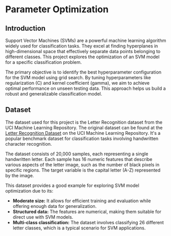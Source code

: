 # Parameter Optimization
## Introduction
Support Vector Machines (SVMs) are a powerful machine learning algorithm widely used for classification tasks. They excel at finding hyperplanes in high-dimensional space that effectively separate data points belonging to different classes. This project explores the optimization of an SVM model for a specific classification problem.

The primary objective is to identify the best hyperparameter configuration for the SVM model using grid search. By tuning hyperparameters like regularization (C) and kernel coefficient (gamma), we aim to achieve optimal performance on unseen testing data. This approach helps us build a robust and generalizable classification model.
## Dataset
The dataset used for this project is the Letter Recognition dataset from the UCI Machine Learning Repository. The original dataset can be found at the [Letter Recognition Dataset](http://archive.ics.uci.edu/ml/datasets/Letter+Recognition) on the UCI Machine Learning Repository. It's a popular benchmark dataset for classification tasks involving handwritten character recognition.

The dataset consists of 20,000 samples, each representing a single handwritten letter. Each sample has 16 numeric features that describe various aspects of the letter image, such as the number of black pixels in specific regions. The target variable is the capital letter (A-Z) represented by the image.

This dataset provides a good example for exploring SVM model optimization due to its:

- **Moderate size:** It allows for efficient training and evaluation while offering enough data for generalization.
- **Structured data:** The features are numerical, making them suitable for direct use with SVM models.
- **Multi-class classification:** The dataset involves classifying 26 different letter classes, which is a typical scenario for SVM applications.
